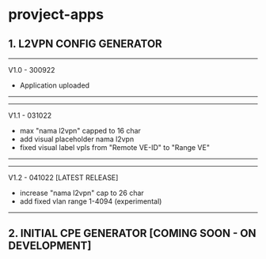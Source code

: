 # provject-apps
## 1. L2VPN CONFIG GENERATOR

*************
V1.0 - 300922

- Application uploaded
*************

*************
V1.1 - 031022

- max "nama l2vpn" capped to 16 char
- add visual placeholder nama l2vpn
- fixed visual label vpls from "Remote VE-ID" to "Range VE"
*************

*************
V1.2 - 041022 [LATEST RELEASE]

- increase "nama l2vpn" cap to 26 char
- add fixed vlan range 1-4094 (experimental)
*************

## 2. INITIAL CPE GENERATOR [COMING SOON - ON DEVELOPMENT]